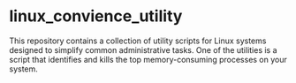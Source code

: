 # linux_convience_utility
This repository contains a collection of utility scripts for Linux systems designed to simplify common administrative tasks. One of the utilities is a script that identifies and kills the top memory-consuming processes on your system.
